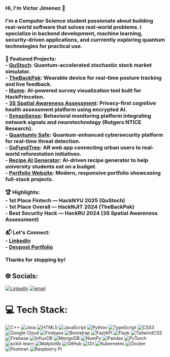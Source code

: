 ### Hi, I'm Victor Jimenez 👋<br><br>I'm a Computer Science student passionate about building real-world software that solves real-world problems. I specialize in backend development, machine learning, security-driven applications, and currrently exploring quantum technologies for practical use.<br><br>🚀 **Featured Projects:**<br>- [**QuStoch**](https://github.com/VictorJimenez3/qustoch): Quantum-accelerated stochastic stock market simulator.<br>- [**TheBackPak**](https://github.com/VictorJimenez3/theBackPak): Wearable device for real-time posture tracking and live feedback.<br>- [**Illume**](https://github.com/VictorJimenez3/Illume): AI-powered survey visualization tool built for HackPrinceton.<br>- [**3S Spatial Awareness Assessment**](https://github.com/VictorJimenez3/threesAssessmentDigitized): Privacy-first cognitive health assessment platform using encrypted AI.<br>- [**SynapSense**](https://github.com/VictorJimenez3/SynapSense): Behavioral monitoring platform integrating network signals and neurotechnology (Rutgers NTICE Research).<br>- [**Quantumly Safe**](https://github.com/VictorJimenez3/Q-Safe): Quantum-enhanced cybersecurity platform for real-time threat detection.<br>- [**GoFundTree**](https://github.com/VictorJimenez3/GoFundTree): AR web app connecting urban users to real-world reforestation initiatives.<br>- [**Recipe AI Generator**](https://github.com/VictorJimenez3/AI-Recipe-Generator): AI-driven recipe generator to help university students eat on a budget.<br>- [**Portfolio Website**](https://github.com/VictorJimenez3/Victor-Jimenez-Portfolio-Website-Template): Modern, responsive portfolio showcasing full-stack projects.<br><br>🏆 **Highlights:**<br>- 1st Place Fintech — HackNYU 2025 (QuStoch)<br>- 1st Place Overall — HackNJIT 2024 (TheBackPak)<br>- Best Security Hack — HackRU 2024 (3S Spatial Awareness Assessment)<br><br>📬 **Let's Connect:**<br>- [LinkedIn](https://www.linkedin.com/in/victorjimenez3/)<br>- [Devpost Portfolio](https://devpost.com/vmj)<br><br>Thanks for stopping by!<br>


## 🌐 Socials:
[![LinkedIn](https://img.shields.io/badge/LinkedIn-%230077B5.svg?logo=linkedin&logoColor=white)](https://linkedin.com/in/www.linkedin.com/in/vmj3) [![email](https://img.shields.io/badge/Email-D14836?logo=gmail&logoColor=white)](mailto:vmj@njit.edu) 

# 💻 Tech Stack:
![C++](https://img.shields.io/badge/c++-%2300599C.svg?style=for-the-badge&logo=c%2B%2B&logoColor=white) ![Java](https://img.shields.io/badge/java-%23ED8B00.svg?style=for-the-badge&logo=openjdk&logoColor=white) ![HTML5](https://img.shields.io/badge/html5-%23E34F26.svg?style=for-the-badge&logo=html5&logoColor=white) ![JavaScript](https://img.shields.io/badge/javascript-%23323330.svg?style=for-the-badge&logo=javascript&logoColor=%23F7DF1E) ![Python](https://img.shields.io/badge/python-3670A0?style=for-the-badge&logo=python&logoColor=ffdd54) ![TypeScript](https://img.shields.io/badge/typescript-%23007ACC.svg?style=for-the-badge&logo=typescript&logoColor=white) ![CSS3](https://img.shields.io/badge/css3-%231572B6.svg?style=for-the-badge&logo=css3&logoColor=white) ![Google Cloud](https://img.shields.io/badge/GoogleCloud-%234285F4.svg?style=for-the-badge&logo=google-cloud&logoColor=white) ![Firebase](https://img.shields.io/badge/firebase-%23039BE5.svg?style=for-the-badge&logo=firebase) ![Bootstrap](https://img.shields.io/badge/bootstrap-%238511FA.svg?style=for-the-badge&logo=bootstrap&logoColor=white) ![FastAPI](https://img.shields.io/badge/FastAPI-005571?style=for-the-badge&logo=fastapi) ![Flask](https://img.shields.io/badge/flask-%23000.svg?style=for-the-badge&logo=flask&logoColor=white) ![TailwindCSS](https://img.shields.io/badge/tailwindcss-%2338B2AC.svg?style=for-the-badge&logo=tailwind-css&logoColor=white) ![Firebase](https://img.shields.io/badge/firebase-a08021?style=for-the-badge&logo=firebase&logoColor=ffcd34) ![InfluxDB](https://img.shields.io/badge/InfluxDB-22ADF6?style=for-the-badge&logo=InfluxDB&logoColor=white) ![MongoDB](https://img.shields.io/badge/MongoDB-%234ea94b.svg?style=for-the-badge&logo=mongodb&logoColor=white) ![NumPy](https://img.shields.io/badge/numpy-%23013243.svg?style=for-the-badge&logo=numpy&logoColor=white) ![Pandas](https://img.shields.io/badge/pandas-%23150458.svg?style=for-the-badge&logo=pandas&logoColor=white) ![PyTorch](https://img.shields.io/badge/PyTorch-%23EE4C2C.svg?style=for-the-badge&logo=PyTorch&logoColor=white) ![scikit-learn](https://img.shields.io/badge/scikit--learn-%23F7931E.svg?style=for-the-badge&logo=scikit-learn&logoColor=white) ![Matplotlib](https://img.shields.io/badge/Matplotlib-%23ffffff.svg?style=for-the-badge&logo=Matplotlib&logoColor=black) ![GitHub](https://img.shields.io/badge/github-%23121011.svg?style=for-the-badge&logo=github&logoColor=white) ![Git](https://img.shields.io/badge/git-%23F05033.svg?style=for-the-badge&logo=git&logoColor=white) ![Kubernetes](https://img.shields.io/badge/kubernetes-%23326ce5.svg?style=for-the-badge&logo=kubernetes&logoColor=white) ![Docker](https://img.shields.io/badge/docker-%230db7ed.svg?style=for-the-badge&logo=docker&logoColor=white) ![Postman](https://img.shields.io/badge/Postman-FF6C37?style=for-the-badge&logo=postman&logoColor=white) ![Raspberry Pi](https://img.shields.io/badge/-Raspberry_Pi-C51A4A?style=for-the-badge&logo=Raspberry-Pi)


